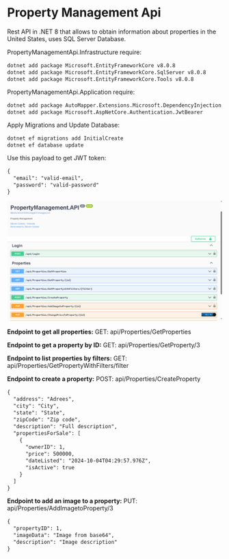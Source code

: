# Property Management Api

Rest API in .NET 8 that allows to obtain information about properties in the United States, uses SQL Server Database.

PropertyManagementApi.Infrastructure require:
```
dotnet add package Microsoft.EntityFrameworkCore v8.0.8
dotnet add package Microsoft.EntityFrameworkCore.SqlServer v8.0.8
dotnet add package Microsoft.EntityFrameworkCore.Tools v8.0.8
```

PropertyManagementApi.Application require:
```
dotnet add package AutoMapper.Extensions.Microsoft.DependencyInjection
dotnet add package Microsoft.AspNetCore.Authentication.JwtBearer
```

Apply Migrations and Update Database:
```
dotnet ef migrations add InitialCreate
dotnet ef database update
```

Use this payload to get JWT token:
```
{
  "email": "valid-email",
  "password": "valid-password"
}
```


![alt text](https://github.com/sfgomezc/PropertyManagement/blob/master/Captures/Img_PropertyManagementApi1.png?raw=true)

**Endpoint to get all properties:**
GET: api/Properties/GetProperties

**Endpoint to get a property by ID:**
GET: api/Properties/GetProperty/3

**Endpoint to list properties by filters:**
GET: api/Properties/GetPropertyWithFilters/filter

**Endpoint to create a property:**
POST: api/Properties/CreateProperty
```
{
  "address": "Adrees",
  "city": "City",
  "state": "State",
  "zipCode": "Zip code",
  "description": "Full description",
  "propertiesForSale": [
    {
      "ownerID": 1,
      "price": 500000,
      "dateListed": "2024-10-04T04:29:57.976Z",
      "isActive": true
    }
  ]
}
```

**Endpoint to add an image to a property:**
PUT: api/Properties/AddImagetoProperty/3
```
{
  "propertyID": 1,
  "imageData": "Image from base64",
  "description": "Image description"
}
```

